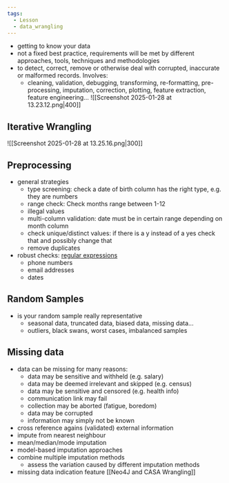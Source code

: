 ```yaml
---
tags:
  - Lesson
  - data_wrangling
---
```

- getting to know your data
- not a fixed best practice, requirements will be met by different approaches, tools, techniques and methodologies
- to detect, correct, remove or otherwise deal with corrupted, inaccurate or malformed records. Involves:
	- cleaning, validation, debugging, transforming, re-formatting, pre-processing, imputation, correction, plotting, feature extraction, feature engineering...
![[Screenshot 2025-01-28 at 13.23.12.png|400]]
## Iterative Wrangling
![[Screenshot 2025-01-28 at 13.25.16.png|300]]
## Preprocessing
- general strategies
	- type screening: check a date of birth column has the right type, e.g. they are numbers
	- range check: Check months range between 1-12
	- illegal values
	- multi-column validation: date must be in certain range depending on month column
	- check unique/distinct values: if there is a y instead of a yes check that and possibly change that
	- remove duplicates
- robust checks: [regular expressions](www.regexlib.com)
	- phone numbers
	- email addresses
	- dates
## Random Samples
- is your random sample really representative
	- seasonal data, truncated data, biased data, missing data...
	- outliers, black swans, worst cases, imbalanced samples
## Missing data
- data can be missing for many reasons:
	- data may be sensitive and withheld (e.g. salary)
	- data may be deemed irrelevant and skipped (e.g. census)
	- data may be sensitive and censored (e.g. health info)
	- communication link may fail
	- collection may be aborted (fatigue, boredom)
	- data may be corrupted
	- information may simply not be known
- cross reference agains (validated) external information
- impute from nearest neighbour
- mean/median/mode imputation
- model-based imputation approaches
- combine multiple imputation methods
	- assess the variation caused by different imputation methods
- missing data indication feature
[[Neo4J and CASA Wrangling]]